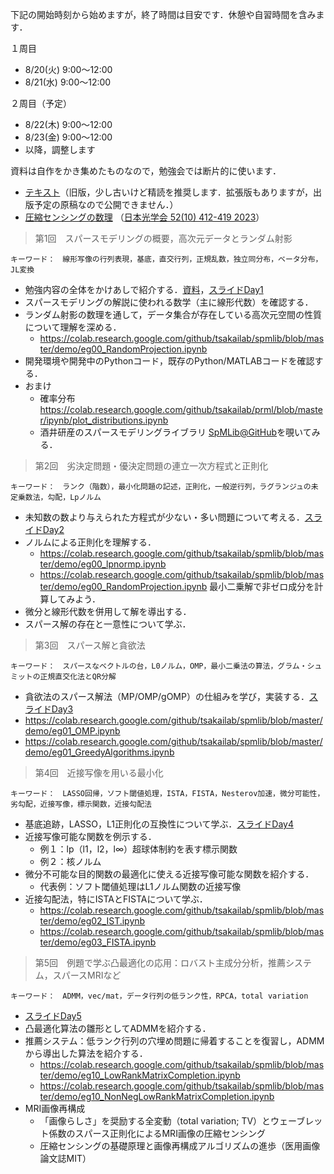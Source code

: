 下記の開始時刻から始めますが，終了時間は目安です．休憩や自習時間を含みます．

１周目
- 8/20(火) 9:00～12:00
- 8/21(水) 9:00～12:00

２周目（予定）
- 8/22(木) 9:00～12:00
- 8/23(金) 9:00～12:00
- 以降，調整します

資料は自作をかき集めたものなので，勉強会では断片的に使います．<br>
- [テキスト](https://drive.google.com/file/d/0Bx4bEpaTSFcgWkRJWnl2WVNheVU/view?usp=sharing&resourcekey=0-89POP-sIkKF7jzcOLz_UFg)（旧版，少し古いけど精読を推奨します．拡張版もありますが，出版予定の原稿なので公開できません．）
- [圧縮センシングの数理](https://drive.google.com/file/d/1KVJLBre7UjGtFFIeG4YR39YzeSPi95_P) （[日本光学会 52(10) 412-419 2023](http://myosj.or.jp/kogaku/backnumber/52-10/)）


> 第1回　スパースモデリングの概要，高次元データとランダム射影

    キーワード：　線形写像の行列表現，基底，直交行列，正規乱数，独立同分布，ベータ分布，JL変換
- 勉強内容の全体をかけあしで紹介する．[資料](https://drive.google.com/file/d/0Bx4bEpaTSFcgeU5LNW1rMUZMMDA/view?usp=sharing&resourcekey=0-a-_TGWdkKzlXntuFMSXnMw)，[スライドDay1](slides/Day01.pdf)
- スパースモデリングの解説に使われる数学（主に線形代数）を確認する．
- ランダム射影の数理を通して，データ集合が存在している高次元空間の性質について理解を深める．
  - https://colab.research.google.com/github/tsakailab/spmlib/blob/master/demo/eg00_RandomProjection.ipynb
- 開発環境や開発中のPythonコード，既存のPython/MATLABコードを確認する．
- おまけ
    - 確率分布 https://colab.research.google.com/github/tsakailab/prml/blob/master/ipynb/plot_distributions.ipynb
    - 酒井研産のスパースモデリングライブラリ [SpMLib@GitHub](https://github.com/tsakailab/spmlib)を覗いてみる．


> 第2回　劣決定問題・優決定問題の連立一次方程式と正則化

    キーワード：　ランク（階数），最小化問題の記述，正則化，一般逆行列，ラグランジュの未定乗数法，勾配，Lpノルム
- 未知数の数より与えられた方程式が少ない・多い問題について考える．[スライドDay2](slides/Day02.pdf)
- ノルムによる正則化を理解する．
  - https://colab.research.google.com/github/tsakailab/spmlib/blob/master/demo/eg00_lpnormp.ipynb
  - https://colab.research.google.com/github/tsakailab/spmlib/blob/master/demo/eg00_RandomProjection.ipynb 最小二乗解で非ゼロ成分を計算してみよう．
- 微分と線形代数を併用して解を導出する．
- スパース解の存在と一意性について学ぶ．


> 第3回　スパース解と貪欲法

    キーワード：　スパースなベクトルの台，L0ノルム，OMP，最小二乗法の算法，グラム・シュミットの正規直交化法とQR分解
- 貪欲法のスパース解法（MP/OMP/gOMP）の仕組みを学び，実装する．[スライドDay3](slides/Day03.pdf)
- https://colab.research.google.com/github/tsakailab/spmlib/blob/master/demo/eg01_OMP.ipynb
- https://colab.research.google.com/github/tsakailab/spmlib/blob/master/demo/eg01_GreedyAlgorithms.ipynb


> 第4回　近接写像を用いる最小化

    キーワード：　LASSO回帰，ソフト閾値処理，ISTA，FISTA，Nesterov加速，微分可能性，劣勾配，近接写像，標示関数，近接勾配法
- 基底追跡，LASSO，L1正則化の互換性について学ぶ．[スライドDay4](slides/Day04.pdf)
- 近接写像可能な関数を例示する．
  - 例１：lp（l1，l2，l∞）超球体制約を表す標示関数
  - 例２：核ノルム
- 微分不可能な目的関数の最適化に使える近接写像可能な関数を紹介する．
  - 代表例：ソフト閾値処理はL1ノルム関数の近接写像
- 近接勾配法，特にISTAとFISTAについて学ぶ．
  - https://colab.research.google.com/github/tsakailab/spmlib/blob/master/demo/eg02_IST.ipynb
  - https://colab.research.google.com/github/tsakailab/spmlib/blob/master/demo/eg03_FISTA.ipynb


> 第5回　例題で学ぶ凸最適化の応用：ロバスト主成分分析，推薦システム，スパースMRIなど

    キーワード：　ADMM，vec/mat，データ行列の低ランク性，RPCA，total variation
- [スライドDay5](slides/Day05.pdf)
- 凸最適化算法の雛形としてADMMを紹介する．
- 推薦システム：低ランク行列の穴埋め問題に帰着することを復習し，ADMMから導出した算法を紹介する．
  - https://colab.research.google.com/github/tsakailab/spmlib/blob/master/demo/eg10_LowRankMatrixCompletion.ipynb
  - https://colab.research.google.com/github/tsakailab/spmlib/blob/master/demo/eg10_NonNegLowRankMatrixCompletion.ipynb
- MRI画像再構成
  - 「画像らしさ」を奨励する全変動（total variation; TV）とウェーブレット係数のスパース正則化によるMRI画像の圧縮センシング
  - 圧縮センシングの基礎原理と画像再構成アルゴリズムの進歩（医用画像論文誌MIT）
